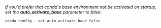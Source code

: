 *If you'd prefer that conda's base environment not be activated on startup, 
   set the **auto_activate_base** parameter to false:* 

`conda config --set auto_activate_base false`

